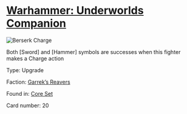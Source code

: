 # [Warhammer: Underworlds Companion](https://guidokessels.github.io/wh-underworlds)

  

![Berserk Charge](https://warhammerunderworlds.com/wp-content/uploads/sites/6/2017/12/020_ENG-Berserk-Charge.png)

Both [Sword] and [Hammer] symbols are successes when this fighter makes a Charge action

Type: Upgrade

Faction: [Garrek’s Reavers](https://guidokessels.github.io/wh-underworlds/factions/garreks-reavers)

Found in: [Core Set](https://guidokessels.github.io/wh-underworlds/locations/core-set)

Card number: 20
